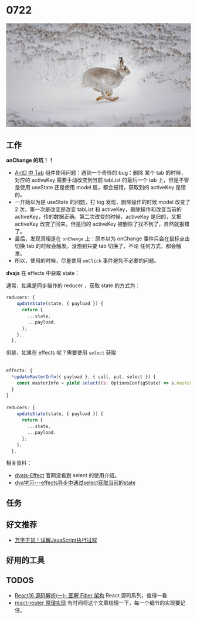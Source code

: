 # 0722

![](./bg-imgs/0722.jpg)

## 工作

**onChange 的坑！！**

- [AntD 中 Tab](https://ant.design/components/tabs-cn/#header) 组件使用问题：遇到一个奇怪的 bug：删除 某个 tab 的时候，对应的 activeKey 需要手动改变到当前 tabList 的最后一个 tab 上，但是不管是使用 useState 还是使用 model 层，都会报错，获取到的 activeKey 是错的。
- 一开始以为是 useState 的问题，打 log 发现，删除操作的时候 model 改变了 2 次，第一次是改变是改变 tabList 和 activeKey，删除操作和改变当前的 activeKey，传的数据正确。第二次改变的时候，activeKey 是旧的，又把 activeKey 改变了回来。但是旧的 activeKey 被删除了找不到了，自然就报错了。
- 最后，发现真相是在 `onChange` 上：原本以为 onChange 事件只会在鼠标点击切换 tab 的时候会触发。没想到只要 tab 切换了，不论 任何方式，都会触发。
- 所以，使用的时候，尽量使用 `onClick` 事件避免不必要的问题。

**dvajs** 在 effects 中获取 state：

通常，如果是同步操作的 reducer ，获取 state 的方式为：

```js
reducers: {
    updateState(state, { payload }) {
      return {
        ...state,
        ...payload,
      };
    },
  },
```

但是，如果在 effects 呢？需要使用 `select` 获取

```js

effects: {
  *updateMasterInfo({ payload }, { call, put, select }) {
    const masterInfo = yield select((s: OptionsConfigState) => s.masterInfo);
  }
}

reducers: {
    updateState(state, { payload }) {
      return {
        ...state,
        ...payload,
      };
    },
  },
```

相关资料：

- [dvajs-Effect](https://dvajs.com/guide/introduce-class.html#effect) 官网没看到 select 的使用介绍。
- [dva学习---effects异步中通过select获取当前的state](https://blog.csdn.net/weixin_40792878/article/details/82051078)

## 任务

## 好文推荐

- [万字干货！详解JavaScript执行过程](https://mp.weixin.qq.com/s/92SLJQsX7Mpif_sEcr3PQA)

## 好用的工具

## TODOS

- [React16 源码解析(一)- 图解 Fiber 架构](https://zhuanlan.zhihu.com/p/92832843) React 源码系列，值得一看
- [react-router 原理实现](https://github.com/Jsmond2016/react-router-dom-nut) 有时间将这个文章梳理一下，每一个细节的实现要记住。
